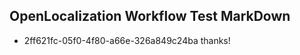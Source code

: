 ## OpenLocalization Workflow Test MarkDown
* 2ff621fc-05f0-4f80-a66e-326a849c24ba thanks!

<!--HONumber=Jul16_HO4-->


